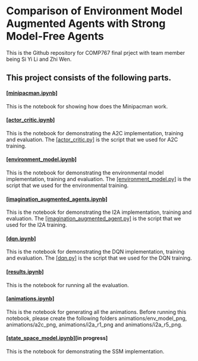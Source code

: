 # Comparison of Environment Model Augmented Agents with Strong Model-Free Agents
This is the Github repository for COMP767 final prject with team member being Si Yi Li and Zhi Wen.


## This project consists of the following parts.

#### [[minipacman.ipynb]](https://github.com/lisiyi1993/COMP767-RL-Project/blob/master/minipacman.ipynb)
This is the notebook for showing how does the Minipacman work.


#### [[actor_critic.ipynb]](https://github.com/lisiyi1993/COMP767-RL-Project/blob/master/actor_critic.ipynb)
This is the notebook for demonstrating the A2C implementation, training and evaluation. 
The [[actor_critic.py]](https://github.com/lisiyi1993/COMP767-RL-Project/blob/master/utils/actor_critic.py) 
is the script that we used for A2C training.


#### [[environment_model.ipynb]](https://github.com/lisiyi1993/COMP767-RL-Project/blob/master/environment_model.ipynb)
This is the notebook for demonstrating the environmental model implementation, training and evaluation. 
The [[environment_model.py]](https://github.com/lisiyi1993/COMP767-RL-Project/blob/master/utils/environment_model.py) 
is the script that we used for the environmental training.


#### [[imagination_augmented_agents.ipynb]](https://github.com/lisiyi1993/COMP767-RL-Project/blob/master/imagination_augmented_agents.ipynb)
This is the notebook for demonstrating the I2A implementation, training and evaluation. 
The [[imagination_augmented_agent.py]](https://github.com/lisiyi1993/COMP767-RL-Project/blob/master/utils/imagination_augmented_agent.py) 
is the script that we used for the I2A training.


#### [[dqn.ipynb]](https://github.com/lisiyi1993/COMP767-RL-Project/blob/master/dqn.ipynb)
This is the notebook for demonstrating the DQN implementation, training and evaluation. 
The [[dqn.py]](https://github.com/lisiyi1993/COMP767-RL-Project/blob/master/utils/dqn.py) 
is the script that we used for the DQN training.


#### [[results.ipynb]](https://github.com/lisiyi1993/COMP767-RL-Project/blob/master/results.ipynb)
This is the notebook for running all the evaluation.


#### [[animations.ipynb]](https://github.com/lisiyi1993/COMP767-RL-Project/blob/master/animations.ipynb)
This is the notebook for generating all the animations. Before running this notebook, 
please create the following folders animations/env_model_png, animations/a2c_png, animations/i2a_r1_png and animations/i2a_r5_png.

#### [[state_space_model.ipynb]](https://github.com/lisiyi1993/COMP767-RL-Project/blob/master/state_space_model.ipynb)[in progress]
This is the notebook for demonstrating the SSM implementation.
